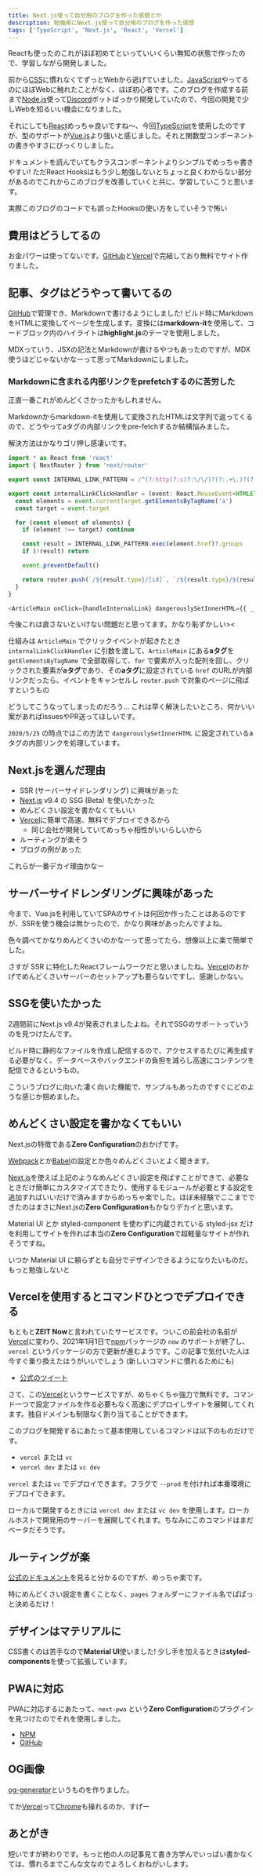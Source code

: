 ```yaml
---
title: Next.js使って自分用のブログを作った感想とか
description: 勉強用にNext.js使って自分用のブログを作った感想
tags: ['TypeScript', 'Next.js', 'React', 'Vercel']
---
```


Reactも使ったのこれがほぼ初めてといっていいくらい無知の状態で作ったので、学習しながら開発しました。

前から[CSS](/tags/css)に慣れなくてずっとWebから逃げていました。[JavaScript](/tags/javascript)やってるのにほぼWebに触れたことがなく、ほぼ初心者です。このブログを作成する前まで[Node.js](/tags/nodejs)使って[Discord](/tags/discord)ボットばっかり開発していたので、今回の開発で少しWebを知るいい機会になりました。

それにしても[React](/tags/reactjs)めっちゃ良いですね～、今回[TypeScript](/tags/typescript)を使用したのですが、型のサポートが[Vue.js](/tags/vuejs)より強いと感じました。それと関数型コンポーネントの書きやすさにびっくりしました。

ドキュメントを読んでいてもクラスコンポーネントよりシンプルでめっちゃ書きやすい! ただReact Hooksはもう少し勉強しないとちょっと良くわからない部分があるのでこれからこのブログを改善していくと共に、学習していこうと思います。

実際このブログのコードでも誤ったHooksの使い方をしていそうで怖い

## 費用はどうしてるの

お金パワーは使ってないです。[GitHub](/tags/github)と[Vercel](/tags/vercel)で完結しており無料でサイト作りました。

## 記事、タグはどうやって書いてるの

[GitHub](/tags/github)で管理でき、Markdownで書けるようにしました! ビルド時にMarkdownをHTMLに変換してページを生成します。変換には**markdown-it**を使用して、コードブロック内のハイライトは**highlight.js**のテーマを使用しました。

MDXっていう、JSXの記法とMarkdownが書けるやつもあったのですが、MDX使うほどじゃないかなーって思ってMarkdownにしました。

### Markdownに含まれる内部リンクをprefetchするのに苦労した

正直一番これがめんどくさかったかもしれません。

Markdownからmarkdown-itを使用して変換されたHTMLは文字列で返ってくるので、どうやってaタグの内部リンクをpre-fetchするか結構悩みました。

解決方法はかなりゴリ押し感凄いです。

```ts
import * as React from 'react'
import { NextRouter } from 'next/router'

export const INTERNAL_LINK_PATTERN = /^(?:http(?:s)?:\/\/)?(?:.+\.)?(?:(?:inkohx)\.(?:me|now\.sh)|localhost:.{1,5})\/(?<type>(tags|posts))\/(?<id>.+)$/su

export const internalLinkClickHandler = (event: React.MouseEvent<HTMLElement>, router: NextRouter): Promise<boolean> | undefined => {
  const elements = event.currentTarget.getElementsByTagName('a')
  const target = event.target

  for (const element of elements) {
    if (element !== target) continue

    const result = INTERNAL_LINK_PATTERN.exec(element.href)?.groups
    if (!result) return

    event.preventDefault()

    return router.push(`/${result.type}/[id]`, `/${result.type}/${result.id}`)
  }
}
```

```ts
<ArticleMain onClick={handleInternalLink} dangerouslySetInnerHTML={{ __html: tag.html }} />
```

今後これは直さないといけない問題だと思ってます。かなり恥ずかしい><

仕組みは `ArticleMain` でクリックイベントが起きたとき `internalLinkClickHandler` に引数を渡して、`ArticleMain` にある**aタグ**を `getElementsByTagName` で全部取得して、`for` で要素が入った配列を回し、クリックされた要素が**aタグ**であり、その**aタグ**に設定されている `href` のURLが内部リンクだったら、イベントをキャンセルし `router.push` で対象のページに飛ばすというもの

どうしてこうなってしまったのだろう... これは早く解決したいところ、何かいい案があればissuesやPR送ってほしいです。

`2020/5/25` の時点ではこの方法で `dangerouslySetInnerHTML` に設定されているaタグの内部リンクを処理しています。

## Next.jsを選んだ理由

- SSR (サーバーサイドレンダリング) に興味があった
- [Next.js](/tags/nextjs) v9.4 の SSG (Beta) を使いたかった
- めんどくさい設定を書かなくてもいい
- [Vercel](/tags/vercel)に簡単で高速、無料でデプロイできるから
  - 同じ会社が開発していてめっちゃ相性がいいらしいから
- ルーティングが楽そう
- ブログの例があった

これらが一番デカイ理由かなー

## サーバーサイドレンダリングに興味があった

今まで、Vue.jsを利用していてSPAのサイトは何回か作ったことはあるのですが、SSRを使う機会は無かったので、かなり興味があったんですよね。

色々調べてかなりめんどくさいのかなーって思ってたら、想像以上に楽で簡単でした。

さすが SSR に特化したReactフレームワークだと思いましたね。[Vercel](/tags/vercel)のおかげでめんどくさいサーバーのセットアップも要らないですし、感謝しかない。

## SSGを使いたかった

2週間前にNext.js v9.4が発表されましたよね。それでSSGのサポートっていうのを見つけたんです。

ビルド時に静的なファイルを作成し配信するので、アクセスするたびに再生成する必要がなく、データベースやバックエンドの負担を減らし高速にコンテンツを配信できるというもの。

こういうブログに向いた凄く向いた機能で、サンプルもあったのですぐにどのような感じか掴めました。

## めんどくさい設定を書かなくてもいい

Next.jsの特徴である**Zero Configuration**のおかげです。

[Webpack](/tags/webpack)とか[Babel](/tags/babel)の設定とか色々めんどくさいとよく聞きます。

[Next.js](/tags/nextjs)を使えば上記のようなめんどくさい設定を飛ばすことができて、必要なときだけ簡単にカスタマイズできたり、使用するモジュールが必要とする設定を追加すればいいだけで済みますからめっちゃ楽でした。ほぼ未経験でここまでできたのはまさにNext.jsの**Zero Configuration**もかなりデカイと思います。

Material UI とか styled-component を使わずに内蔵されている styled-jsx だけを利用してサイトを作れば本当の**Zero Configuration**で超軽量なサイトが作れそうですね。

いつか Material UI に頼らずとも自分でデザインできるようになりたいものだ。もっと勉強しないと

## Vercelを使用するとコマンドひとつでデプロイできる

もともと**ZEIT Now**と言われていたサービスです。ついこの前会社の名前が[Vercel](/tags/vercel)に変わり、2021年1月1日で[npm](/tags/npm)パッケージの `now` のサポートが終了し、 `vercel` というパッケージの方で更新が進むようです。この記事で気付いた人は今すぐ乗り換えたほうがいいでしょう (新しいコマンドに慣れるためにも)

- [公式のツイート](https://twitter.com/vercel/status/1262910242783932416?s=20)

さて、この[Vercel](/tags/vercel)というサービスですが、めちゃくちゃ強力で無料です。コマンド一つで設定ファイルを作る必要もなく高速にデプロイしサイトを展開してくれます。独自ドメインも制限なく割り当てることができます。

このブログを開発するにあたって基本使用しているコマンドは以下のものだけです。

- `vercel` または `vc`
- `vercel dev` または `vc dev`

`vercel` または `vc` でデプロイできます。フラグで `--prod` を付ければ本番環境にデプロイできます。

ローカルで開発するときには `vercel dev` または `vc dev` を使用します。ローカルホストで開発用のサーバーを展開してくれます。ちなみにこのコマンドはまだベータだそうです。

## ルーティングが楽

[公式のドキュメント](https://nextjs.org/docs/routing/introduction)を見ると分かるのですが、めっちゃ楽です。

特にめんどくさい設定を書くことなく、`pages` フォルダーにファイル名でぱぱっと決めるだけ！

## デザインはマテリアルに

CSS書くのは苦手なので**Material UI**使いました! 少し手を加えるときは**styled-components**を使って拡張しています。

## PWAに対応

PWAに対応するにあたって、`next-pwa` という**Zero Configuration**のプラグインを見つけたのでそれを使用しました。

- [NPM](https://www.npmjs.com/package/next-pwa)
- [GitHub](https://github.com/shadowwalker/next-pwa)

## OG画像

[og-generator](https://github.com/InkoHX/og-generator)というものを作りました。

てか[Vercel](/tags/vercel)って[Chrome](/tags/google-chrome)も操れるのか、すげー

## あとがき

短いですが終わりです。もっと他の人の記事見て書き方学んでいっぱい書かなくては、慣れるまでこんな文なのでよろしくおねがいします。

